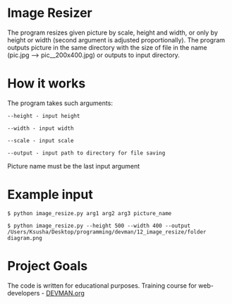 # Image Resizer

The program resizes given picture by scale, height and width, or only by height or width (second argument is adjusted proportionally). 
The program outputs picture in the same directory with the size of file in the name (pic.jpg --> pic__200x400.jpg) or outputs to input directory.

# How it works

The program takes such arguments:
```
--height - input height
```
```
--width - input width
```
```
--scale - input scale
```
```
--output - input path to directory for file saving
```
Picture name must be the last input argument

# Example input

```
$ python image_resize.py arg1 arg2 arg3 picture_name
```

```
$ python image_resize.py --height 500 --width 400 --output /Users/Ksusha/Desktop/programming/devman/12_image_resize/folder diagram.png
```

# Project Goals

The code is written for educational purposes. Training course for web-developers - [DEVMAN.org](https://devman.org)
